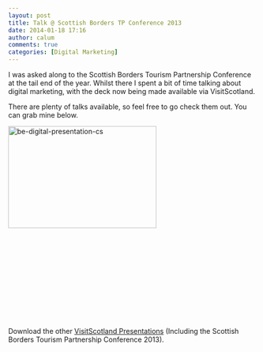 ```yaml
---
layout: post
title: Talk @ Scottish Borders TP Conference 2013
date: 2014-01-18 17:16
author: calum
comments: true
categories: [Digital Marketing]
---
```

I was asked along to the Scottish Borders Tourism Partnership Conference at the tail end of the year. Whilst there I spent a bit of time talking about digital marketing, with the deck now being made available via VisitScotland.

There are plenty of talks available, so feel free to go check them out. You can grab mine below.

<a href="http://www.visitscotland.org/pdf/BeDigital.pdf"><img class="alignleft size-medium wp-image-561" alt="be-digital-presentation-cs" src="http://calumshep.com/wp-content/uploads/2014/01/Screen-Shot-2014-01-18-at-17.15.18-300x207.png" width="300" height="207" /></a>

&nbsp;

&nbsp;

&nbsp;

&nbsp;

&nbsp;

&nbsp;

Download the other <a href="http://www.visitscotland.org/business_support/events_and_training/presentation_listing.aspx">VisitScotland Presentations</a> (Including the Scottish Borders Tourism Partnership Conference 2013).
